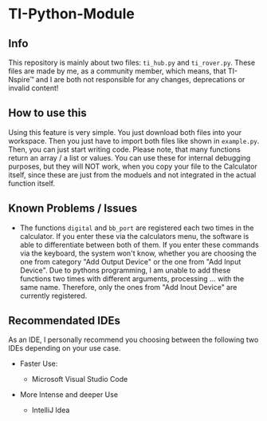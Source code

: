 # TI-Python-Module

## Info

This repository is mainly about two files: `ti_hub.py` and `ti_rover.py`. These files are made by me, as a community member, which means, that TI-Nspire™ and I are both not responsible for any changes, deprecations or invalid content!

## How to use this

Using this feature is very simple. You just download both files into your workspace. Then you just have to import both files like shown in `example.py`. Then, you can just start writing code. Please note, that many functions return an array / a list or values. You can use these for internal debugging purposes, but they will NOT work, when you copy your file to the Calculator itself, since these are just from the moduels and not integrated in the actual function itself.

## Known Problems / Issues

- The functions `digital` and `bb_port` are registered each two times in the calculator. If you enter these via the calculators menu, the software is able to differentiate between both of them. If you enter these commands via the keyboard, the system won't know, whether you are choosing the one from category "Add Output Device" or the one from "Add Input Device". Due to pythons programming, I am unable to add these functions two times with different arguments, processing ... with the same name. Therefore, only the ones from "Add Inout Device" are currently registered.

## Recommendated IDEs

As an IDE, I personally recommend you choosing between the following two IDEs depending on your use case.
 - Faster Use:
    - Microsoft Visual Studio Code

 - More Intense and deeper Use
    - IntelliJ Idea